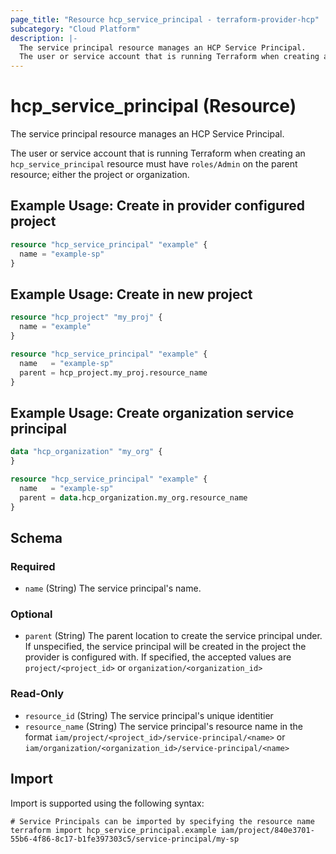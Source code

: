 ```yaml
---
page_title: "Resource hcp_service_principal - terraform-provider-hcp"
subcategory: "Cloud Platform"
description: |-
  The service principal resource manages an HCP Service Principal.
  The user or service account that is running Terraform when creating an hcp_service_principal resource must have roles/Admin on the parent resource; either the project or organization.
---
```


# hcp_service_principal (Resource)

The service principal resource manages an HCP Service Principal.

The user or service account that is running Terraform when creating an `hcp_service_principal` resource must have `roles/Admin` on the parent resource; either the project or organization.

## Example Usage: Create in provider configured project

```terraform
resource "hcp_service_principal" "example" {
  name = "example-sp"
}
```

## Example Usage: Create in new project

```terraform
resource "hcp_project" "my_proj" {
  name = "example"
}

resource "hcp_service_principal" "example" {
  name   = "example-sp"
  parent = hcp_project.my_proj.resource_name
}
```

## Example Usage: Create organization service principal

```terraform
data "hcp_organization" "my_org" {
}

resource "hcp_service_principal" "example" {
  name   = "example-sp"
  parent = data.hcp_organization.my_org.resource_name
}
```

<!-- schema generated by tfplugindocs -->
## Schema

### Required

- `name` (String) The service principal's name.

### Optional

- `parent` (String) The parent location to create the service principal under.
If unspecified, the service principal will be created in the project the provider is configured with.
If specified, the accepted values are `project/<project_id>` or `organization/<organization_id>`

### Read-Only

- `resource_id` (String) The service principal's unique identitier
- `resource_name` (String) The service principal's resource name in the format `iam/project/<project_id>/service-principal/<name>` or `iam/organization/<organization_id>/service-principal/<name>`

## Import

Import is supported using the following syntax:

```shell
# Service Principals can be imported by specifying the resource name
terraform import hcp_service_principal.example iam/project/840e3701-55b6-4f86-8c17-b1fe397303c5/service-principal/my-sp
```
